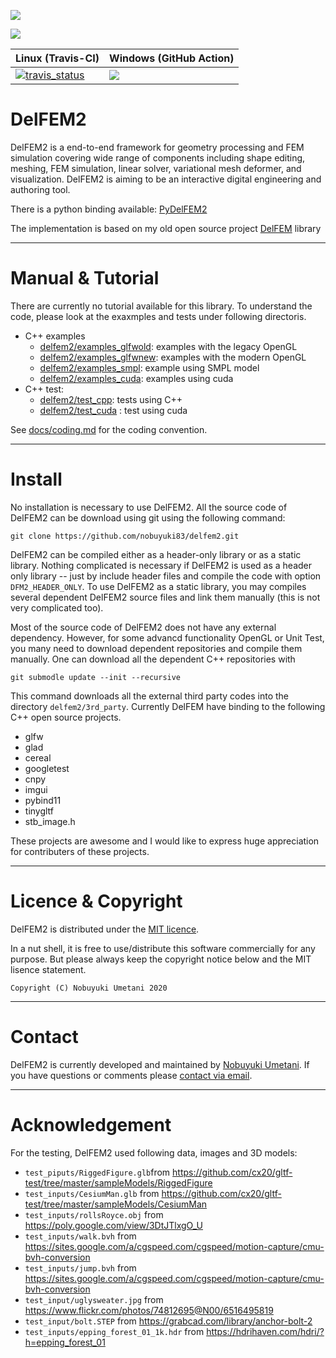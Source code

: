 ![](docs/imgs/social_preview.png)


<a href="http://doge.mit-license.org"><img src="http://img.shields.io/:license-mit-blue.svg"></a> 

| Linux (Travis-CI) | Windows (GitHub Action) |
|----|----|
| [![travis_status](https://travis-ci.org/nobuyuki83/delfem2.svg?branch=master)](https://travis-ci.org/nobuyuki83/delfem2) | ![](https://github.com/nobuyuki83/delfem2/workflows/CI_Windows/badge.svg) |



# DelFEM2

DelFEM2 is a end-to-end framework for geometry processing and FEM simulation covering wide range of components including shape editing, meshing, FEM simulation, linear solver, variational mesh deformer, and visualization. DelFEM2 is aiming to be an interactive digital engineering and authoring tool.


There is a python binding available: [PyDelFEM2](https://github.com/nobuyuki83/pydelfem2)

The implementation is based on my old open source project [DelFEM](https://github.com/nobuyuki83/DelFEM) library



***
# Manual &  Tutorial

There are currently no tutorial available for this library. To understand the code, please look at the exaxmples and tests  under following directoris.

+ C++ examples
  + [delfem2/examples_glfwold](examples_glfwold): examples with the legacy OpenGL
  + [delfem2/examples_glfwnew](examples_glfwnew):  examples with the modern OpenGL
  + [delfem2/examples_smpl](delfem2/examples_smpl): example using SMPL model
  + [delfem2/examples_cuda](examples_cuda): examples using cuda
+ C++ test:
  + [delfem2/test_cpp](test_cpp): tests using C++
  + [delfem2/test_cuda](test_cuda) : test using cuda

See [docs/coding.md](docs/coding.md) for the coding convention. 


***
# Install

No installation is necessary to use DelFEM2. All the source code of DelFEM2 can be download using git using the following command:
```
git clone https://github.com/nobuyuki83/delfem2.git
```

DelFEM2 can be compiled either as a header-only library or as a static library. Nothing complicated is necessary if DelFEM2 is used as a header only library -- just by include header files and compile the code with option ```DFM2_HEADER_ONLY```. To use DelFEM2 as a static library, you may compiles  several dependent DelFEM2 source files and link them manually (this is not very complicated too).

Most of the source code of DelFEM2 does not have any external dependency. However, for some advancd functionality OpenGL or Unit Test, you many need to download dependent repositories and compile them manually. One can download all the dependent C++ repositories with

```
git submodle update --init --recursive
```

This command downloads all the external third party codes into the directory ```delfem2/3rd_party```. Currently DelFEM have binding to the following C++ open source projects.

- glfw
- glad
- cereal
- googletest
- cnpy
- imgui
- pybind11
- tinygltf
- stb_image.h

These projects are awesome and I would like to express huge  appreciation for contributers of these projects.

***
# Licence & Copyright

DelFEM2 is distributed under the [MIT licence](https://github.com/nobuyuki83/delfem2/blob/master/LICENSE). 

In a nut shell, it is free to use/distribute this software commercially for any purpose. But please always keep the copyright notice below and the MIT lisence statement.


	Copyright (C) Nobuyuki Umetani 2020


***
# Contact

DelFEM2 is currently developed and maintained by [Nobuyuki Umetani](http://www.nobuyuki-umetani.com/). If you have questions or comments please [contact via email](mailto:n.umetani@gmail.com).


***
# Acknowledgement

For the testing, DelFEM2 used following data, images and 3D models:

- ```test_piputs/RiggedFigure.glb```from https://github.com/cx20/gltf-test/tree/master/sampleModels/RiggedFigure
- ```test_inputs/CesiumMan.glb``` from https://github.com/cx20/gltf-test/tree/master/sampleModels/CesiumMan 
- ```test_inputs/rollsRoyce.obj``` from https://poly.google.com/view/3DtJTlxgO_U
- ```test_inputs/walk.bvh``` from https://sites.google.com/a/cgspeed.com/cgspeed/motion-capture/cmu-bvh-conversion
- ```test_inputs/jump.bvh``` from https://sites.google.com/a/cgspeed.com/cgspeed/motion-capture/cmu-bvh-conversion
- ```test_input/uglysweater.jpg``` from https://www.flickr.com/photos/74812695@N00/6516495819
- ```test_input/bolt.STEP``` from https://grabcad.com/library/anchor-bolt-2
- ```test_inputs/epping_forest_01_1k.hdr``` from https://hdrihaven.com/hdri/?h=epping_forest_01


